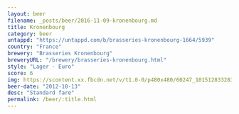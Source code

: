 ```yaml
---
layout: beer
filename: _posts/beer/2016-11-09-kronenbourg.md
title: Kronenbourg
category: beer
untappd: "https://untappd.com/b/brasseries-kronenbourg-1664/5939"
country: "France"
brewery: "Brasseries Kronenbourg"
breweryURL: "/brewery/brasseries-kronenbourg.html"
style: "Lager - Euro"
score: 6
img: https://scontent.xx.fbcdn.net/v/t1.0-0/p480x480/60247_10151283328373745_1855333949_n.jpg?oh=6ddef6d07939bb9062c437e340fe3b10&oe=59B28FF3
beer-date: "2012-10-13"
desc: "Standard fare"
permalink: /beer/:title.html
---
```

